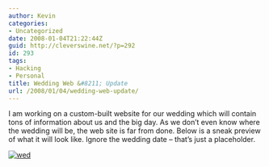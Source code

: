 ```yaml
---
author: Kevin
categories:
- Uncategorized
date: 2008-01-04T21:22:44Z
guid: http://cleverswine.net/?p=292
id: 293
tags:
- Hacking
- Personal
title: Wedding Web &#8211; Update
url: /2008/01/04/wedding-web-update/
---
```


I am working on a custom-built website for our wedding which will contain tons of information about us and the big day. As we don&#8217;t even know where the wedding will be, the web site is far from done. Below is a sneak preview of what it will look like. Ignore the wedding date &#8211; that&#8217;s just a placeholder.

[<img src='https://i1.wp.com/blog.cleverswine.net/wp-content/uploads/2008/01/weddingweb.jpg?resize=150%2C150' alt='wed' data-recalc-dims="1" />](https://i1.wp.com/blog.cleverswine.net/wp-content/uploads/2008/01/weddingweb.jpg "wed")